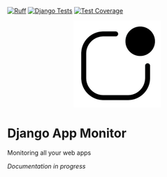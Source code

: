 [![Ruff](https://img.shields.io/endpoint?url=https://raw.githubusercontent.com/astral-sh/ruff/main/assets/badge/v2.json)](https://github.com/astral-sh/ruff)
[![Django Tests](https://github.com/christianwgd/django-app-monitor/actions/workflows/cicd.yml/badge.svg)](https://github.com/christianwgd/django-app-monitor/actions/workflows/cicd.yml)
[![Test Coverage](https://github.com/christianwgd/django-app-monitor/actions/workflows/cicd.yml/coverage.svg)](https://github.com/christianwgd/django-app-monitor/actions/workflows/ccid.yml)

<p align="center"><img src="app_monitor/static/favicon/android-chrome-384x384.png" width=200em alt="Django App Monitor" /></p>

# Django App Monitor
Monitoring all your web apps

*Documentation in progress*